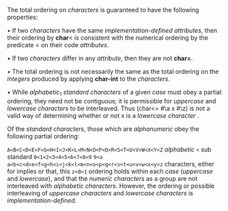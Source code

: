 
The total ordering on *characters* is guaranteed to have the following properties:

*•* If two *characters* have the same *implementation-defined attributes*, then their ordering by **char**&lt; is consistent with the numerical ordering by the predicate &lt; on their code *attributes*.

*•* If two *characters* differ in any *attribute*, then they are not **char=**.

*•* The total ordering is not necessarily the same as the total ordering on the *integers* produced by applying **char-int** to the *characters*.

*•* While *alphabetic*<sub>1</sub> *standard characters* of a given *case* must obey a partial ordering, they need not be contiguous; it is permissible for *uppercase* and *lowercase characters* to be interleaved. Thus (char&lt;= #\a x #\z) is not a valid way of determining whether or not x is a *lowercase character* .

Of the *standard characters*, those which are *alphanumeric* obey the following partial ordering:

`A<B<C<D<E<F<G<H<I<J<K<L<M<N<O<P<Q<R<S<T<U<V<W<X<Y<Z` *alphabetic* `<` sub standard `0<1<2<3<4<5<6<7<8<9` `9<a a<b<c<d<e<f<g<h<i<j<k<l<m<n<o<p<q<r<s<t<u<v<w<x<y<z` characters, either for implies or that, this `z<0>1` ordering holds within each *case* (*uppercase* and *lowercase*), and that the *numeric characters* as a group are not interleaved with *alphabetic characters*. However, the ordering or possible interleaving of *uppercase characters* and *lowercase characters* is *implementation-defined*.

